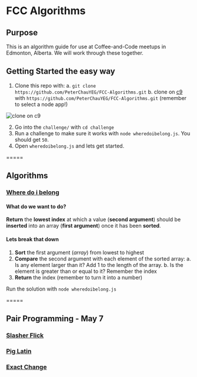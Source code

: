 # FCC Algorithms

## Purpose

This is an algorithm guide for use at Coffee-and-Code meetups in Edmonton, Alberta. We will work through these together.

## Getting Started the easy way

1. Clone this repo with:
    a. `git clone https://github.com/PeterChauYEG/FCC-Algorithms.git` 
    b. clone on [c9](https://c9.io/c/JVUChbVycba) with `https://github.com/PeterChauYEG/FCC-Algorithms.git` (remember to select a node app!)   

![clone on c9](http://res.cloudinary.com/dqza9dw1h/image/upload/v1459491250/fcc/clone-on-c9.png)
 
2. Go into the `challenge/` with `cd challenge`
3. Run a challenge to make sure it works with `node wheredoibelong.js`. You should get `50`.
4. Open `wheredoibelong.js` and lets get started.

=====

## Algorithms

### [Where do i belong](https://www.freecodecamp.com/challenges/where-do-i-belong)

#### What do we want to do?

**Return** the **lowest index** at which a value (**second argument**) should be **inserted** into an array (**first argument**) once it has been **sorted**.

#### Lets break that down

1. **Sort** the first argument (_array_) from lowest to highest
2. **Compare** the second argument with each element of the sorted array:
    a. Is any element larger than it? Add 1 to the length of the array.
    b. Is the element is greater than or equal to it? Remember the index
4. **Return** the index (remember to turn it into a number)
 
Run the solution with `node wheredoibelong.js`

=====

## Pair Programming - May 7

### [Slasher Flick][Slasher Flick]
### [Pig Latin][Pig Latin]
### [Exact Change][Exact Change]


[Slasher Flick]: https://www.freecodecamp.com/challenges/slasher-flick
[Pig Latin]: https://www.freecodecamp.com/challenges/pig-latin
[Exact Change]: https://www.freecodecamp.com/challenges/exact-change